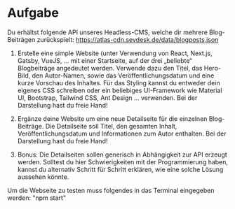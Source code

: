 # Aufgabe

Du erhältst folgende API unseres Headless-CMS, welche dir mehrere Blog-Beiträgen
zurückspielt:
https://atlas-cdn.sevdesk.de/data/blogposts.json

1. Erstelle eine simple Website (unter Verwendung von React, Next.js, Gatsby, VueJS, …
mit einer Startseite, auf der drei „beliebte“ Blogbeiträge angedeutet werden. Verwende
dazu den Titel, das Hero-Bild, den Autor-Namen, sowie das Veröffentlichungsdatum und
eine kurze Vorschau des Inhaltes. Für das Styling kannst du entweder dein eigenes CSS
schreiben oder ein beliebiges UI-Framework wie Material UI, Bootstrap, Tailwind CSS,
Ant Design … verwenden. Bei der Darstellung hast du freie Hand!

2. Ergänze deine Website um eine neue Detailseite für die einzelnen Blog-Beiträge. Die
Detailseite soll Titel, den gesamten Inhalt, Veröffentlichungsdatum und Informationen
zum Autor enthalten. Bei der Darstellung hast du freie Hand!

3. Bonus: Die Detailseiten sollen generisch in Abhängigkeit zur API erzeugt werden. Solltest
du hier Schwierigkeiten mit der Programmierung haben, kannst du alternativ Schritt für
Schritt erklären, wie eine solche Lösung aussehen könnte.


Um die Webseite zu testen muss folgendes in das Terminal eingegeben werden: "npm start"
